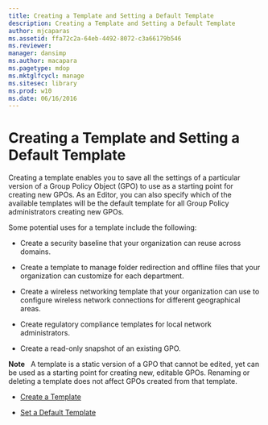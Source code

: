 ```yaml
---
title: Creating a Template and Setting a Default Template
description: Creating a Template and Setting a Default Template
author: mjcaparas
ms.assetid: ffa72c2a-64eb-4492-8072-c3a66179b546
ms.reviewer: 
manager: dansimp
ms.author: macapara
ms.pagetype: mdop
ms.mktglfcycl: manage
ms.sitesec: library
ms.prod: w10
ms.date: 06/16/2016
---
```



# Creating a Template and Setting a Default Template


Creating a template enables you to save all the settings of a particular version of a Group Policy Object (GPO) to use as a starting point for creating new GPOs. As an Editor, you can also specify which of the available templates will be the default template for all Group Policy administrators creating new GPOs.

Some potential uses for a template include the following:

-   Create a security baseline that your organization can reuse across domains.

-   Create a template to manage folder redirection and offline files that your organization can customize for each department.

-   Create a wireless networking template that your organization can use to configure wireless network connections for different geographical areas.

-   Create regulatory compliance templates for local network administrators.

-   Create a read-only snapshot of an existing GPO.

**Note**  
A template is a static version of a GPO that cannot be edited, yet can be used as a starting point for creating new, editable GPOs. Renaming or deleting a template does not affect GPOs created from that template.

 

-   [Create a Template](create-a-template-agpm40.md)

-   [Set a Default Template](set-a-default-template-agpm40.md)

 

 






